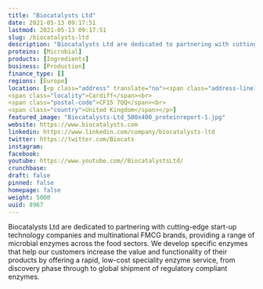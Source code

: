 ```yaml
---
title: "Biocatalysts Ltd"
date: 2021-05-13 09:17:51
lastmod: 2021-05-13 09:17:51
slug: /biocatalysts-ltd
description: "Biocatalysts Ltd are dedicated to partnering with cutting-edge start-up technology companies and multinational FMCG brands, providing a range of microbial enzymes across the food sectors. We develop specific enzymes that help our customers increase the value and functionality of their products by offering a rapid, low-cost speciality enzyme service, from discovery phase through to global shipment of regulatory compliant enzymes."
proteins: [Microbial]
products: [Ingredients]
business: [Production]
finance_type: []
regions: [Europe]
location: [<p class="address" translate="no"><span class="address-line1">Cefn Coed</span><br>
<span class="locality">Cardiff</span><br>
<span class="postal-code">CF15 7QQ</span><br>
<span class="country">United Kingdom</span></p>]
featured_image: "Biocatalysts-Ltd_500x400_proteinreport-1.jpg"
website: https://www.biocatalysts.com
linkedin: https://www.linkedin.com/company/biocatalysts-ltd
twitter: https://twitter.com/Biocats
instagram: 
facebook: 
youtube: https://www.youtube.com//BiocatalystsLtd/
crunchbase: 
draft: false
pinned: false
homepage: false
weight: 5000
uuid: 8967
---
```

Biocatalysts Ltd are dedicated to partnering with cutting-edge start-up technology companies and multinational FMCG brands, providing a range of microbial enzymes across the food sectors. We develop specific enzymes that help our customers increase the value and functionality of their products by offering a rapid, low-cost speciality enzyme service, from discovery phase through to global shipment of regulatory compliant enzymes.
